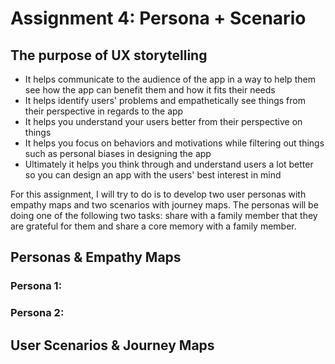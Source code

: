 # Assignment 4: Persona + Scenario

## The purpose of UX storytelling

- It helps communicate to the audience of the app in a way to help them see how the app can benefit them and how it fits their needs
- It helps identify users' problems and empathetically see things from their perspective in regards to the app
- It helps you understand your users better from their perspective on things
- It helps you focus on behaviors and motivations while filtering out things such as personal biases in designing the app
- Ultimately it helps you think through and understand users a lot better so you can design an app with the users' best interest in mind

For this assignment, I will try to do is to develop two user personas with empathy maps and two scenarios with journey maps. The personas will be doing one of the following two tasks: share with a family member that they are grateful for them and share a core memory with a family member. 

## Personas & Empathy Maps

### Persona 1:

### Persona 2:

## User Scenarios & Journey Maps
